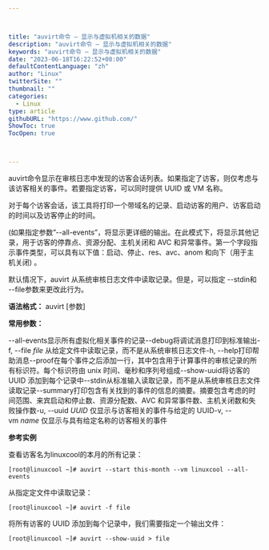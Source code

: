 ```yaml
---



title: "auvirt命令 – 显示与虚拟机相关的数据"
description: "auvirt命令 – 显示与虚拟机相关的数据"
keywords: "auvirt命令 – 显示与虚拟机相关的数据"
date: "2023-06-18T16:22:52+08:00"
defaultContentLanguage: "zh"
author: "Linux"
twitterSite: ""
thumbnail: ""
categories:
  - Linux
type: article
githubURL: "https://www.github.com/"
ShowToc: true
TocOpen: true



---
```


auvirt命令显示在审核日志中发现的访客会话列表。如果指定了访客，则仅考虑与该访客相关的事件。若要指定访客，可以同时提供 UUID 或 VM 名称。

对于每个访客会话，该工具将打印一个带域名的记录、启动访客的用户、访客启动的时间以及访客停止的时间。

(如果指定参数”--all-events”，将显示更详细的输出。在此模式下，将显示其他记录，用于访客的停靠点、资源分配、主机关闭和 AVC 和异常事件。第一个字段指示事件类型，可以具有以下值：启动、停止、res、avc、anom 和向下（用于主机关闭) 。

默认情况下，auvirt 从系统审核日志文件中读取记录。但是，可以指定 --stdin和 --file参数来更改此行为。

**语法格式：** auvirt [参数]

**常用参数：**

--all-events显示所有虚拟化相关事件的记录--debug将调试消息打印到标准输出-f, --file _file_ 从给定文件中读取记录，而不是从系统审核日志文件-h, --help打印帮助消息--proof在每个事件之后添加一行，其中包含用于计算事件的审核记录的所有标识符。每个标识符由 unix 时间、毫秒和序列号组成--show-uuid将访客的 UUID 添加到每个记录中--stdin从标准输入读取记录，而不是从系统审核日志文件读取记录--summary打印包含有关找到的事件的信息的摘要。摘要包含考虑的时间范围、来宾启动和停止数、资源分配数、AVC 和异常事件数、主机关闭数和失败操作数-u, --uuid _UUID_ 仅显示与访客相关的事件与给定的 UUID-v, --vm _name_ 仅显示与具有给定名称的访客相关的事件

**参考实例**

查看访客名为linuxcool的本月的所有记录：

```
[root@linuxcool ~]# auvirt --start this-month --vm linuxcool --all-events
```

从指定定文件中读取记录：

```
[root@linuxcool ~]# auvirt -f file
```

将所有访客的 UUID 添加到每个记录中，我们需要指定一个输出文件：

```
[root@linuxcool ~]# auvirt --show-uuid > file
```